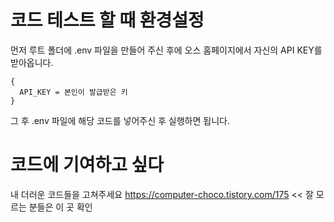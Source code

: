 # 코드 테스트 할 때 환경설정
먼저 루트 폴더에 .env 파일을 만들어 주신 후에 오스 홈페이지에서 자신의 API KEY를 받아옵니다.
```
{
  API_KEY = 본인이 발급받은 키
}
```
그 후 .env 파일에 해당 코드를 넣어주신 후 실행하면 됩니다.

# 코드에 기여하고 싶다
내 더러운 코드들을 고쳐주세요
https://computer-choco.tistory.com/175 << 잘 모르는 분들은 이 곳 확인
